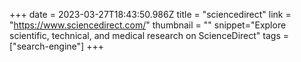 +++
date = 2023-03-27T18:43:50.986Z
title = "sciencedirect"
link = "https://www.sciencedirect.com/"
thumbnail = ""
snippet="Explore scientific, technical, and medical research on ScienceDirect"
tags = ["search-engine"]
+++
